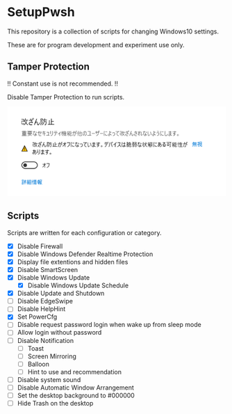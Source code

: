 # SetupPwsh

This repository is a collection of scripts for changing Windows10 settings.

These are for program development and experiment use only.

## Tamper Protection

!! Constant use is not recommended. !!

Disable Tamper Protection to run scripts.

![](./Images/disable_tamper_protection.png)

## Scripts

Scripts are written for each configuration or category.

- [x] Disable Firewall
- [x] Disable Windows Defender Realtime Protection
- [x] Display file extentions and hidden files
- [x] Disable SmartScreen
- [x] Disable Windows Update
  - [x] Disable Windows Update Schedule
- [x] Disable Update and Shutdown
- [ ] Disable EdgeSwipe
- [ ] Disable HelpHint
- [x] Set PowerCfg
- [ ] Disable request password login when wake up from sleep mode
- [ ] Allow login without password
- [ ] Disable Notification
  - [ ] Toast
  - [ ] Screen Mirroring
  - [ ] Balloon
  - [ ] Hint to use and recommendation
- [ ] Disable system sound
- [ ] Disable Automatic Window Arrangement
- [ ] Set the desktop background to #000000
- [ ] Hide Trash on the desktop
